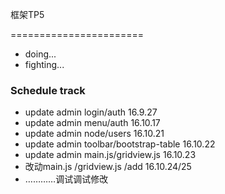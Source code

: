 框架TP5

=======================

- doing... 
- fighting...

### Schedule track

- update admin login/auth 16.9.27
- update admin menu/auth 16.10.17
- update admin node/users 16.10.21
- update admin toolbar/bootstrap-table  16.10.22
- update admin main.js/gridview.js  16.10.23
- 改动main.js /gridview.js /add 16.10.24/25
- …………调试调试修改
